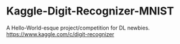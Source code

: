 # Kaggle-Digit-Recognizer-MNIST
A Hello-World-esque project/competition for DL newbies.  https://www.kaggle.com/c/digit-recognizer
